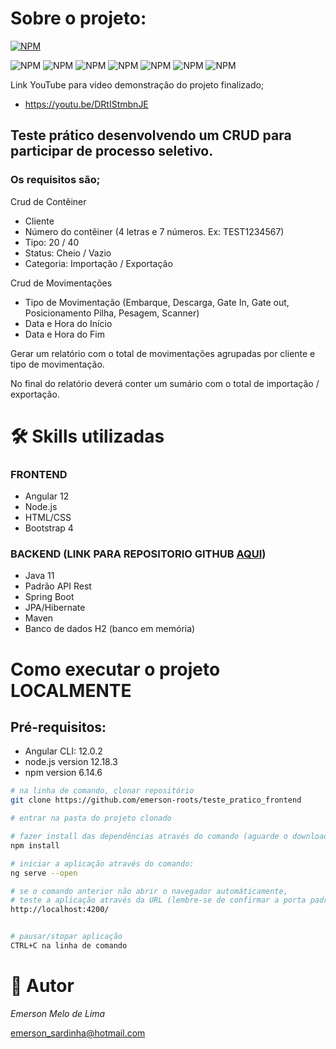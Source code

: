 # Sobre o projeto:
[![NPM](https://img.shields.io/npm/l/react)](https://github.com/emerson-roots/teste_pratico_frontend/blob/master/LICENSE)

![NPM](https://img.shields.io/badge/Angular-DD0031?style=flat&logo=angular&logoColor=white)
![NPM](https://img.shields.io/badge/TypeScript-007ACC?style=flat&logo=typescript&logoColor=white) 
![NPM](https://img.shields.io/badge/Bootstrap-563D7C?style=flat&logo=bootstrap&logoColor=white) 
![NPM](https://img.shields.io/badge/HTML5-E34F26?style=flat&logo=html5&logoColor=white) 
![NPM](https://img.shields.io/badge/CSS3-1572B6?style=flat&logo=css3&logoColor=white) 
![NPM](https://img.shields.io/badge/Java-ED8B00?style=flat&logo=java&logoColor=white) 
![NPM](https://img.shields.io/badge/Spring-6DB33F?style=flat&logo=spring&logoColor=white)

Link YouTube para video demonstração do projeto finalizado; 
- https://youtu.be/DRtIStmbnJE


## Teste prático desenvolvendo um CRUD para participar de processo seletivo.
### Os requisitos são;



Crud de Contêiner
- Cliente
- Número do contêiner (4 letras e 7 números. Ex: TEST1234567)
- Tipo: 20 / 40
- Status: Cheio / Vazio
- Categoria: Importação / Exportação

Crud de Movimentações
- Tipo de Movimentação (Embarque, Descarga, Gate In, Gate out, Posicionamento
Pilha, Pesagem, Scanner)
- Data e Hora do Início
- Data e Hora do Fim

Gerar um relatório com o total de movimentações agrupadas por cliente e tipo de
movimentação.

No final do relatório deverá conter um sumário com o total de importação / exportação.

# 🛠 Skills utilizadas
	
### FRONTEND

-	Angular 12
-	Node.js
-	HTML/CSS
-	Bootstrap 4

### BACKEND (LINK PARA REPOSITORIO GITHUB [AQUI](https://github.com/emerson-roots/teste_pratico "https://github.com/emerson-roots/teste_pratico"))
-	Java 11
-	Padrão API Rest
-	Spring Boot
-	JPA/Hibernate
-	Maven
-	Banco de dados H2 (banco em memória)



# Como executar o projeto LOCALMENTE

## Pré-requisitos: 
- Angular CLI: 12.0.2
- node.js version 12.18.3
- npm version 6.14.6


```bash
# na linha de comando, clonar repositório
git clone https://github.com/emerson-roots/teste_pratico_frontend

# entrar na pasta do projeto clonado

# fazer install das dependências através do comando (aguarde o download e instalação):
npm install

# iniciar a aplicação através do comando:
ng serve --open

# se o comando anterior não abrir o navegador automáticamente, 
# teste a aplicação através da URL (lembre-se de confirmar a porta padrão da sua máquina):
http://localhost:4200/ 


# pausar/stopar aplicação
CTRL+C na linha de comando
```


# 🚀 Autor

*Emerson Melo de Lima*

emerson_sardinha@hotmail.com
